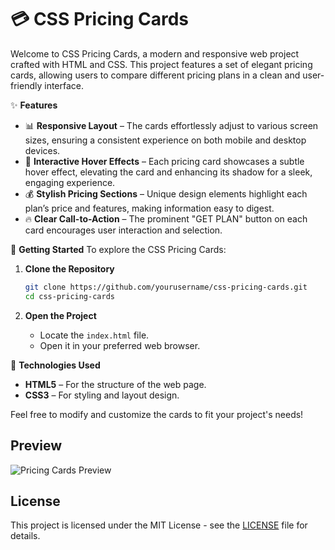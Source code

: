 
# 💳 CSS Pricing Cards

Welcome to CSS Pricing Cards, a modern and responsive web project crafted with HTML and CSS. This project features a set of elegant pricing cards, allowing users to compare different pricing plans in a clean and user-friendly interface.

✨ **Features**
- 📊 **Responsive Layout** – The cards effortlessly adjust to various screen sizes, ensuring a consistent experience on both mobile and desktop devices.
- 🎨 **Interactive Hover Effects** – Each pricing card showcases a subtle hover effect, elevating the card and enhancing its shadow for a sleek, engaging experience.
- 💰 **Stylish Pricing Sections** – Unique design elements highlight each plan’s price and features, making information easy to digest.
- 🔥 **Clear Call-to-Action** – The prominent "GET PLAN" button on each card encourages user interaction and selection.

🚀 **Getting Started**
To explore the CSS Pricing Cards:

1. **Clone the Repository**
   ```bash
   git clone https://github.com/yourusername/css-pricing-cards.git
   cd css-pricing-cards
   ```

2. **Open the Project**
   - Locate the `index.html` file.
   - Open it in your preferred web browser.

📌 **Technologies Used**
- **HTML5** – For the structure of the web page.
- **CSS3** – For styling and layout design.
  
Feel free to modify and customize the cards to fit your project's needs!

## Preview

![Pricing Cards Preview](path/to/preview-image.png)  <!-- Include the actual image path to demonstrate the design -->

## License

This project is licensed under the MIT License - see the [LICENSE](LICENSE) file for details.
